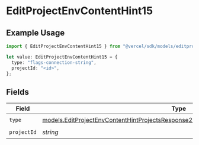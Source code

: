 # EditProjectEnvContentHint15

## Example Usage

```typescript
import { EditProjectEnvContentHint15 } from "@vercel/sdk/models/editprojectenvop.js";

let value: EditProjectEnvContentHint15 = {
  type: "flags-connection-string",
  projectId: "<id>",
};
```

## Fields

| Field                                                                                                                                                                                | Type                                                                                                                                                                                 | Required                                                                                                                                                                             | Description                                                                                                                                                                          |
| ------------------------------------------------------------------------------------------------------------------------------------------------------------------------------------ | ------------------------------------------------------------------------------------------------------------------------------------------------------------------------------------ | ------------------------------------------------------------------------------------------------------------------------------------------------------------------------------------ | ------------------------------------------------------------------------------------------------------------------------------------------------------------------------------------ |
| `type`                                                                                                                                                                               | [models.EditProjectEnvContentHintProjectsResponse200ApplicationJSONResponseBody115Type](../models/editprojectenvcontenthintprojectsresponse200applicationjsonresponsebody115type.md) | :heavy_check_mark:                                                                                                                                                                   | N/A                                                                                                                                                                                  |
| `projectId`                                                                                                                                                                          | *string*                                                                                                                                                                             | :heavy_check_mark:                                                                                                                                                                   | N/A                                                                                                                                                                                  |
